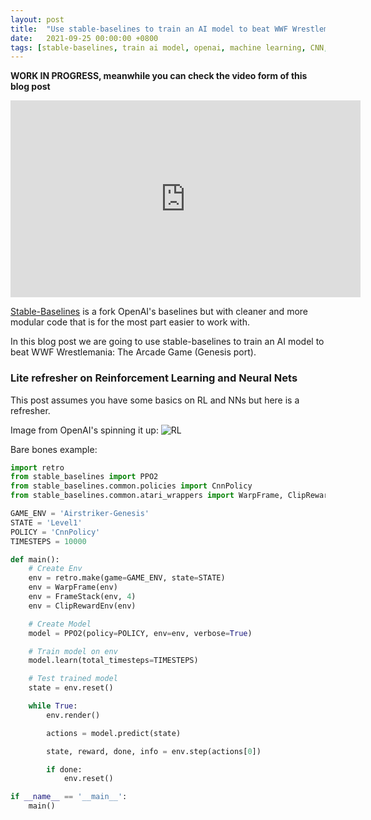 ```yaml
---
layout: post
title:  "Use stable-baselines to train an AI model to beat WWF Wrestlemania: The Arcade Game"
date:   2021-09-25 00:00:00 +0800
tags: [stable-baselines, train ai model, openai, machine learning, CNN, WWF]
---
```


**WORK IN PROGRESS, meanwhile you can check the video form of this blog post**

<iframe width="560" height="315" src="https://www.youtube.com/embed/0AtVNUNdIIk" title="YouTube video player" frameborder="0" allow="accelerometer; autoplay; clipboard-write; encrypted-media; gyroscope; picture-in-picture" allowfullscreen></iframe>


[Stable-Baselines](https://github.com/hill-a/stable-baselines) is a fork OpenAI's baselines but with cleaner and more modular code that is for the most part easier to work with.

In this blog post we are going to use stable-baselines to train an AI model to beat WWF Wrestlemania: The Arcade Game (Genesis port).

### Lite refresher on Reinforcement Learning and Neural Nets
This post assumes you have some basics on RL and NNs but here is a refresher.

Image from OpenAI's spinning it up:
![RL](https://spinningup.openai.com/en/latest/_images/rl_diagram_transparent_bg.png)

Bare bones example:
```python
import retro
from stable_baselines import PPO2
from stable_baselines.common.policies import CnnPolicy
from stable_baselines.common.atari_wrappers import WarpFrame, ClipRewardEnv, FrameStack

GAME_ENV = 'Airstriker-Genesis'
STATE = 'Level1'
POLICY = 'CnnPolicy'
TIMESTEPS = 10000

def main():
    # Create Env
    env = retro.make(game=GAME_ENV, state=STATE)
    env = WarpFrame(env)
    env = FrameStack(env, 4)
    env = ClipRewardEnv(env)

    # Create Model
    model = PPO2(policy=POLICY, env=env, verbose=True)

    # Train model on env
    model.learn(total_timesteps=TIMESTEPS)

    # Test trained model
    state = env.reset()

    while True:
        env.render()

        actions = model.predict(state)

        state, reward, done, info = env.step(actions[0])

        if done:
            env.reset()

if __name__ == '__main__':
    main()
```



